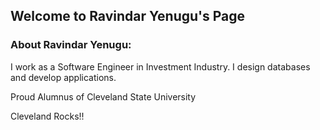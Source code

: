 ## Welcome to Ravindar Yenugu's Page


### About Ravindar Yenugu:

I work as a Software Engineer in Investment Industry. I design databases and develop applications.

Proud Alumnus of Cleveland State University

Cleveland Rocks!!
